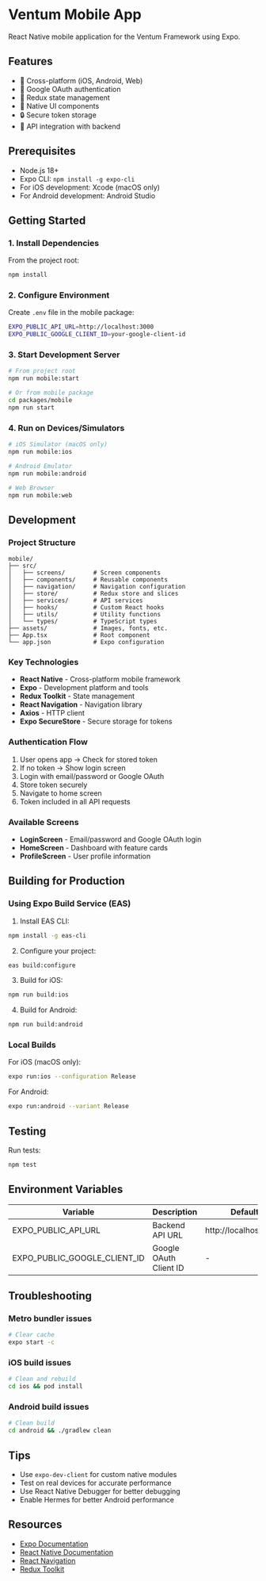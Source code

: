 # Ventum Mobile App

React Native mobile application for the Ventum Framework using Expo.

## Features

- 📱 Cross-platform (iOS, Android, Web)
- 🔐 Google OAuth authentication
- 🔄 Redux state management
- 🎨 Native UI components
- 🔒 Secure token storage
- 📡 API integration with backend

## Prerequisites

- Node.js 18+
- Expo CLI: `npm install -g expo-cli`
- For iOS development: Xcode (macOS only)
- For Android development: Android Studio

## Getting Started

### 1. Install Dependencies

From the project root:
```bash
npm install
```

### 2. Configure Environment

Create `.env` file in the mobile package:
```bash
EXPO_PUBLIC_API_URL=http://localhost:3000
EXPO_PUBLIC_GOOGLE_CLIENT_ID=your-google-client-id
```

### 3. Start Development Server

```bash
# From project root
npm run mobile:start

# Or from mobile package
cd packages/mobile
npm run start
```

### 4. Run on Devices/Simulators

```bash
# iOS Simulator (macOS only)
npm run mobile:ios

# Android Emulator
npm run mobile:android

# Web Browser
npm run mobile:web
```

## Development

### Project Structure

```
mobile/
├── src/
│   ├── screens/        # Screen components
│   ├── components/     # Reusable components
│   ├── navigation/     # Navigation configuration
│   ├── store/          # Redux store and slices
│   ├── services/       # API services
│   ├── hooks/          # Custom React hooks
│   ├── utils/          # Utility functions
│   └── types/          # TypeScript types
├── assets/             # Images, fonts, etc.
├── App.tsx             # Root component
└── app.json            # Expo configuration
```

### Key Technologies

- **React Native** - Cross-platform mobile framework
- **Expo** - Development platform and tools
- **Redux Toolkit** - State management
- **React Navigation** - Navigation library
- **Axios** - HTTP client
- **Expo SecureStore** - Secure storage for tokens

### Authentication Flow

1. User opens app → Check for stored token
2. If no token → Show login screen
3. Login with email/password or Google OAuth
4. Store token securely
5. Navigate to home screen
6. Token included in all API requests

### Available Screens

- **LoginScreen** - Email/password and Google OAuth login
- **HomeScreen** - Dashboard with feature cards
- **ProfileScreen** - User profile information

## Building for Production

### Using Expo Build Service (EAS)

1. Install EAS CLI:
```bash
npm install -g eas-cli
```

2. Configure your project:
```bash
eas build:configure
```

3. Build for iOS:
```bash
npm run build:ios
```

4. Build for Android:
```bash
npm run build:android
```

### Local Builds

For iOS (macOS only):
```bash
expo run:ios --configuration Release
```

For Android:
```bash
expo run:android --variant Release
```

## Testing

Run tests:
```bash
npm test
```

## Environment Variables

| Variable | Description | Default |
|----------|-------------|---------|
| EXPO_PUBLIC_API_URL | Backend API URL | http://localhost:3000 |
| EXPO_PUBLIC_GOOGLE_CLIENT_ID | Google OAuth Client ID | - |

## Troubleshooting

### Metro bundler issues
```bash
# Clear cache
expo start -c
```

### iOS build issues
```bash
# Clean and rebuild
cd ios && pod install
```

### Android build issues
```bash
# Clean build
cd android && ./gradlew clean
```

## Tips

- Use `expo-dev-client` for custom native modules
- Test on real devices for accurate performance
- Use React Native Debugger for better debugging
- Enable Hermes for better Android performance

## Resources

- [Expo Documentation](https://docs.expo.dev)
- [React Native Documentation](https://reactnative.dev)
- [React Navigation](https://reactnavigation.org)
- [Redux Toolkit](https://redux-toolkit.js.org)